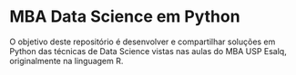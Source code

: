 # MBA Data Science em Python

O objetivo deste repositório é desenvolver e compartilhar soluções em Python das técnicas de Data Science vistas nas aulas do MBA USP Esalq, originalmente na linguagem R.